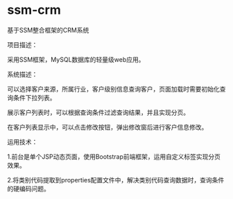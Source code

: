 # ssm-crm
基于SSM整合框架的CRM系统

项目描述：

采用SSM框架，MySQL数据库的轻量级web应用。

系统描述：

可以选择客户来源，所属行业，客户级别信息查询客户，页面加载时需要初始化查询条件下拉列表。

展示客户列表时，可以根据查询条件过滤查询结果，并且实现分页。

在客户列表显示中，可以点击修改按钮，弹出修改窗后进行客户信息修改。

运用技术：

1.前台是单个JSP动态页面，使用Bootstrap前端框架，运用自定义标签实现分页效果。

2.将类别代码提取到properties配置文件中，解决类别代码查询数据时，查询条件的硬编码问题。
